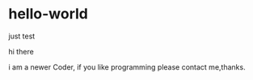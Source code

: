 # hello-world
just test

hi there 

i am a newer Coder, if you like programming please contact me,thanks. 
